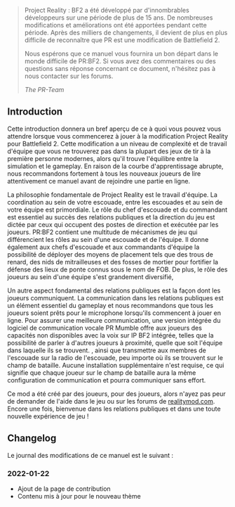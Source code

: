 >Project Reality : BF2 a été développé par d'innombrables développeurs sur une période de plus de 15 ans. De nombreuses modifications et améliorations ont été apportées pendant cette période. Après des milliers de changements, il devient de plus en plus difficile de reconnaître que PR est une modification de Battlefield 2.
>
>Nous espérons que ce manuel vous fournira un bon départ dans le monde difficile de PR:BF2. Si vous avez des commentaires ou des questions sans réponse concernant ce document, n'hésitez pas à nous contacter sur les forums.
>
> _The PR-Team_

## Introduction

Cette introduction donnera un bref aperçu de ce à quoi vous pouvez vous attendre lorsque vous commencerez à jouer à la modification Project Reality pour Battlefield 2. Cette modification a un niveau de complexité et de travail d'équipe que vous ne trouverez pas dans la plupart des jeux de tir à la première personne modernes, alors qu'il trouve l'équilibre entre la simulation et le gameplay. En raison de la courbe d'apprentissage abrupte, nous recommandons fortement à tous les nouveaux joueurs de lire attentivement ce manuel avant de rejoindre une partie en ligne.

La philosophie fondamentale de Project Reality est le travail d'équipe. La coordination au sein de votre escouade, entre les escouades et au sein de votre équipe est primordiale. Le rôle du chef d'escouade et du commandant est essentiel au succès des relations publiques et la direction du jeu est dictée par ceux qui occupent des postes de direction et exécutée par les joueurs. PR:BF2 contient une multitude de mécanismes de jeu qui différencient les rôles au sein d'une escouade et de l'équipe. Il donne également aux chefs d'escouade et aux commandants d'équipe la possibilité de déployer des moyens de placement tels que des trous de renard, des nids de mitrailleuses et des fosses de mortier pour fortifier la défense des lieux de ponte connus sous le nom de FOB. De plus, le rôle des joueurs au sein d'une équipe s'est grandement diversifié,

Un autre aspect fondamental des relations publiques est la façon dont les joueurs communiquent. La communication dans les relations publiques est un élément essentiel du gameplay et nous recommandons que tous les joueurs soient prêts pour le microphone lorsqu'ils commencent à jouer en ligne. Pour assurer une meilleure communication, une version intégrée du logiciel de communication vocale PR Mumble offre aux joueurs des capacités non disponibles avec la voix sur IP BF2 intégrée, telles que la possibilité de parler à d'autres joueurs à proximité, quelle que soit l'équipe dans laquelle ils se trouvent. , ainsi que transmettre aux membres de l'escouade sur la radio de l'escouade, peu importe où ils se trouvent sur le champ de bataille. Aucune installation supplémentaire n'est requise, ce qui signifie que chaque joueur sur le champ de bataille aura la même configuration de communication et pourra communiquer sans effort.

Ce mod a été créé par des joueurs, pour des joueurs, alors n'ayez pas peur de demander de l'aide dans le jeu ou sur les forums de [realitymod.com](https://www.realitymod.com/forum/forumdisplay.php?f=27). Encore une fois, bienvenue dans les relations publiques et dans une toute nouvelle expérience de jeu !

## Changelog
Le journal des modifications de ce manuel est le suivant :

### 2022-01-22
- Ajout de la page de contribution
- Contenu mis à jour pour le nouveau thème
